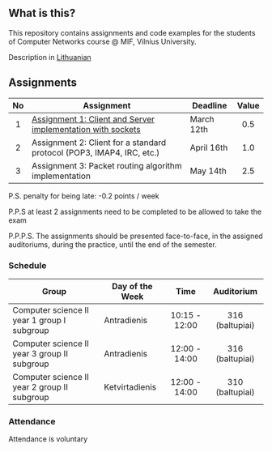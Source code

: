## What is this?

This repository contains assignments and code examples for the students of Computer Networks course @ MIF, Vilnius University. 

Description in [Lithuanian](README.md)

## Assignments 

|No | Assignment                                                                 | Deadline | Value |
|:-:|----------------------------------------------------------------------------|----------|:-----:|
|1  |[Assignment 1: Client and Server implementation with sockets](/assignment-1)|March 12th|0.5    |
|2  |Assignment 2: Client for a standard protocol (POP3, IMAP4, IRC, etc.)       |April 16th|1.0    |
|3  |Assignment 3: Packet routing algorithm implementation                       |May 14th  |2.5    |
P.S. penalty for being late: -0.2 points / week

P.P.S at least 2 assignments need to be completed to be allowed to take the exam

P.P.P.S. The assignments should be presented face-to-face, in the assigned auditoriums, during the practice, until the end of the semester. 

### Schedule

|Group                                        |Day of the Week |Time          |Auditorium      |
|---------------------------------------------|----------------|:------------:|:--------------:|
|Computer science II year 1 group I subgroup  | Antradienis    |10:15 - 12:00 |316 (baltupiai) |
|Computer science II year 3 group II subgroup | Antradienis    |12:00 - 14:00 |316 (baltupiai) | 
|Computer science II year 2 group II subgroup | Ketvirtadienis |12:00 - 14:00 |310 (baltupiai) |

### Attendance 
Attendance is voluntary